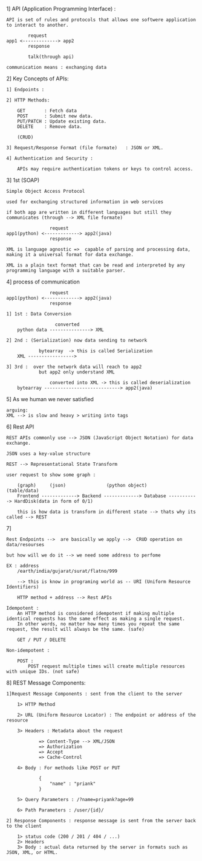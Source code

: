1] API (Application Programming Interface) : 

    API is set of rules and protocols that allows one softwere application to interact to another.

            request
    app1 <-------------> app2
            response
            
            talk(through api)
    
    communication means : exchanging data

2] Key Concepts of APIs:

    1] Endpoints :

    2] HTTP Methods:

        GET       : Fetch data
        POST      : Submit new data.
        PUT/PATCH : Update existing data.
        DELETE    : Remove data.

        (CRUD)
    
    3] Request/Response Format (file formate)   : JSON or XML.

    4] Authentication and Security :

        APIs may require authentication tokens or keys to control access.



3] 1st (SOAP)

    Simple Object Access Protocol
    
    used for exchanging structured information in web services
    
    if both app are written in different languages but still they communicates (through --> XML file formate)

                    request
    app1(python) <-------------> app2(java)
                    response

    XML is language agnostic =>  capable of parsing and processing data, making it a universal format for data exchange.

    XML is a plain text format that can be read and interpreted by any programming language with a suitable parser.


4] process of communication

                    request
    app1(python) <-------------> app2(java)
                    response

    1] 1st : Data Conversion

                      converted
        python data ---------------> XML     

    2] 2nd : (Serialization) now data sending to network 

                bytearray  -> this is called Serialization      
        XML ----------------->  
    
    3] 3rd :  over the network data will reach to app2 
                but app2 only understand XML
 
                    converted into XML -> this is called deserialization
        bytearray ----------------------------> app2(java)


5] As we human we never satisfied

    arguing:
    XML --> is slow and heavy > writing into tags

6] Rest API 

    REST APIs commonly use --> JSON (JavaScript Object Notation) for data exchange.
    
    JSON uses a key-value structure

    REST --> Representational State Transform

    user request to show some graph :

        (graph)     (json)               (python object)        (table/data)
        Frontend -------------> Backend -------------> Database -----------> HardDisk(data in form of 0/1)

        this is how data is transform in different state --> thats why its called --> REST

7] 

    Rest Endpoints -->  are basically we apply -->  CRUD operation on data/resourses 
    
    but how will we do it --> we need some address to perfome 

    EX : address 
        /earth/india/gujarat/surat/flatno/999  
        
        --> this is know in programing world as -- URI (Uniform Resource Identifiers) 

        HTTP method + address --> Rest APIs

    Idempotent :
        An HTTP method is considered idempotent if making multiple identical requests has the same effect as making a single request. 
        In other words, no matter how many times you repeat the same request, the result will always be the same. (safe)

        GET / PUT / DELETE
    
    Non-idempotent : 

        POST :
            POST request multiple times will create multiple resources with unique IDs. (not safe)


8]  REST Message Components:

    1]Request Message Components : sent from the client to the server

        1> HTTP Method 
        
        2> URL (Uniform Resource Locator) : The endpoint or address of the resource
        
        3> Headers : Metadata about the request

                => Content-Type --> XML/JSON
                => Authorization
                => Accept
                => Cache-Control
        
        4> Body : For methods like POST or PUT

                {
                    "name" : "priank"
                }
        
        5> Query Parameters : /?name=priyank?age=99

        6> Path Parameters : /user/{id}/
    
    2] Response Components : response message is sent from the server back to the client 

        1> status code (200 / 201 / 404 / ...)
        2> Headers
        3> Body : actual data returned by the server in formats such as JSON, XML, or HTML.